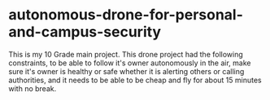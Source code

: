 # autonomous-drone-for-personal-and-campus-security
This is my 10 Grade main project. This drone project had the following constraints, to be able to follow it's owner autonomously in the air, make sure it's owner is healthy or safe whether it is alerting others or calling authorities, and it needs to be able to be cheap and fly for about 15 minutes with no break.

